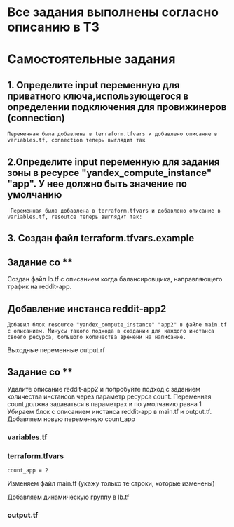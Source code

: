 # Все задания выполнены согласно описанию в ТЗ
# Самостоятельные задания
  ## 1. Определите input переменную для приватного ключа,использующегося в определении подключения для провижинеров (connection)
    Переменная была добавлена в terraform.tfvars и добавлено описание в variables.tf, connection теперь выглядит так
  <!-- connection {
    type  = "ssh"
    host  = self.network_interface.0.nat_ip_address
    user  = "ubuntu"
    agent = false
    # путь до приватного ключа
    private_key = file(var.private_key) }-->
 ## 2.Определите input переменную для задания зоны в ресурсе "yandex_compute_instance" "app". У нее должно быть значение по умолчанию 
     Переменная была добавлена в terraform.tfvars и добавлено описание в variables.tf, resoutce теперь выглядит так:
  <!-- resource "yandex_compute_instance" "app" {
     name  = "reddit-app-${count.index}"
     count = var.count_app
     zone  = var.zone       -->
 ## 3. Создан файл terraform.tfvars.example
  <!-- cloud_id                 = "bbbbbbbbbbbbbbbbbbe"
    folder_id                = "bwwwwwwwwwwbbbbbwwq"
    zone                     = "ru-central1-a"
    image_id                 = "fd8vfbci6kikkq615kn3"
    subnet_id                = "e9baugga0kt6rc1sbhr5"
    service_account_key_file = "./key.json"
    count_app                = "2"
    private_key_path         = "~/.ssh/ubuntu"
    public_key_path          = "~/.ssh/ubuntu.pub" -->
 ## Задание со **
   Создан файл lb.tf с описанием когда балансировщика, направляющего трафик на reddit-app.  
    <!-- resource "yandex_lb_target_group" "loadbalancer" {  
    name = "lb-group"  
    dynamic "target" {  
    for_each = yandex_compute_instance.app.*.network_interface.0.ip_address  
    content {  
      address   = target.value  
      subnet_id = var.subnet_id  
    }  
    }  
    #target {
    # address   = yandex_compute_instance.app.network_interface.0.ip_address
    #subnet_id = var.subnet_id
    #}
    #target {
    #address   = yandex_compute_instance.app2.network_interface.0.ip_address
    # subnet_id = var.subnet_id
    #}# 
    }
    resource "yandex_lb_network_load_balancer" "external-lb-test" {
    name = "external-lb-test"
    type = "external"
    listener {
    name        = "my-listener"
    port        = 8080
    target_port = 9292
    external_address_spec {
      ip_version = "ipv4"
    }
    } 
    attached_target_group {
    target_group_id = yandex_lb_target_group.loadbalancer.id
    healthcheck {
      name = "http"
      http_options {
        port = 9292
      }
    }
    }
    } -->
  ## Добавление инстанса reddit-app2
    Добавил блок resource "yandex_compute_instance" "app2" в файле main.tf с описанием. Минусы такого подхода в создании для каждого инстанса своего ресурса, большого количества времени на написание.
  <!-- resource "yandex_compute_instance" "app2" {
      name = "reddit-app2"
      #count = var.count_app
      resources {
      cores  = 2
      memory = 2
    }
    boot_disk {
     initialize_params {
       # Указать id образа созданного в предыдущем домашем задании
       image_id = var.image_id
     }
    }
    network_interface {
     # Указан id подсети default-ru-central1-a
     subnet_id = var.subnet_id
     nat       = true
   }
   metadata = {
     ssh-keys = "ubuntu:${file(var.public_key_path)}"
   }
   connection {
     type  = "ssh"
     host  = yandex_compute_instance.app2.network_interface.0.nat_ip_address
     user  = "ubuntu"
     agent = false
     # путь до приватного ключа
     private_key = file(var.private_key)
   }
   provisioner "file" {
     source      = "files/puma.service"
     destination = "/tmp/puma.service"
   }
   provisioner "remote-exec" {
     script = "files/deploy.sh"
   }
}  -->
Выходные переменные output.rf  
  <!-- output "external_ip_address_app" {
  value = yandex_compute_instance.app.*.network_interface.0.nat_ip_address
}
 output "external_ip_address_app2" {
   value = yandex_compute_instance.app2.network_interface.0.nat_ip_address
 } -->
## Задание со **
  Удалите описание reddit-app2 и попробуйте подход с заданием
  количества инстансов через параметр ресурса count.
  Переменная count должна задаваться в параметрах и по
  умолчанию равна 1
  Убираем блок с описанием инстанса reddit-app в main.tf и output.tf. Добавляем новую переменную count_app
  ### variables.tf
  <!-- variable "count_app" {
  description = "count instances"
  default     = 1
  } -->
  ### terraform.tfvars 
    count_app = 2
  Изменяем файл main.tf (укажу только те строки, которые изменены)
  <!-- resource "yandex_compute_instance" "app" {
  name  = "reddit-app-${count.index}"
  count = var.count_app } -->
  Добавляем динамическую группу в lb.tf 
  <!-- resource "yandex_lb_target_group" "loadbalancer" {
  name = "lb-group"
  dynamic "target" {
    for_each = yandex_compute_instance.app.*.network_interface.0.ip_address
    content {
      address   = target.value
      subnet_id = var.subnet_id
    }
  } -->
  ### output.tf
  <!-- output "yandex_lb_network_load_balancer" {
     value = yandex_lb_network_load_balancer.external-lb-test.listener.*.external_address_spec[0].*.address
     } -->
